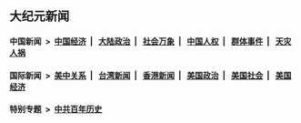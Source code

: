 ## 大纪元新闻

#### 中国新闻 &nbsp;>&nbsp; [中国经济](indexes/ncid283/README.md?04040045) &nbsp;| &nbsp; [大陆政治](indexes/ncid277/README.md?04040045) &nbsp;| &nbsp; [社会万象](indexes/ncid282/README.md?04040045) &nbsp;| &nbsp; [中国人权](indexes/ncid278/README.md?04040045) &nbsp;| &nbsp; [群体事件](indexes/ncid279/README.md?04040045) &nbsp;| &nbsp; [天灾人祸](indexes/ncid280/README.md?04040045)

#### 国际新闻 &nbsp;>&nbsp; [美中关系](indexes/nf1412576/README.md?04040045) &nbsp;| &nbsp; [台湾新闻](indexes/ncid1349361/README.md?04040045) &nbsp;| &nbsp; [香港新闻](indexes/ncid1349362/README.md?04040045) &nbsp;| &nbsp; [美国政治](indexes/ncid1078159/README.md?04040045) &nbsp;| &nbsp; [美国社会](indexes/ncid1078160/README.md?04040045) &nbsp;| &nbsp; [美国经济](indexes/ncid1078158/README.md?04040045)

#### 特别专题 &nbsp;>&nbsp; [中共百年历史](https://github.com/epoch-news/epoch-special/blob/master/README.md?04040045)  
